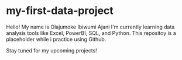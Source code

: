 # my-first-data-project
Hello! My name is Olajumoke Ibiwumi Ajani
I'm currently learning data analysis tools like Excel, PowerBI, SQL, and Python.
This repositoy is a placeholder while i practice using Github.

Stay tuned for my upcoming projects!
